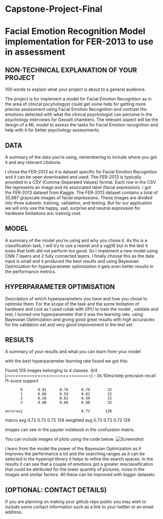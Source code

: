 # Capstone-Project-Final
# Facial Emotion Recognition Model implementation for FER-2013 to use in assessment 


## NON-TECHNICAL EXPLANATION OF YOUR PROJECT
100 words to explain what your project is about to a general audience.

The project is for implement a model for Facial Emotion Recognition as in the area of clinical pscyhologyst could get some help for getting more precise assessment using Facial Emotion Recognition and contrast the emotions detected with what the clinical psychologist can perceive in the psychology interviews for Gessell chambers. The relevant aspect will be the design of a ML model to assess the tasks for Facial Emotion recognition and help with it for better psychology assessments.


## DATA
A summary of the data you’re using, remembering to include where you got it and any relevant citations. 

I chose the FER-2013 as it is dataset specific for Facial Emotion Recognition and it can be open downloaded and used. The FER-2013 is typically provided in a CSV (Comma-Separated Values) format. Each row in the CSV file represents an image and its associated label (facial expression). i got the FER-2013 dataset from Kaggle.
The FER-2013 dataset contains a total of 35,887 grayscale images of facial expressions. These images are divided into three subsets: training, validation, and testing. But for our application we will only use the happy, sad, surprise and neutral expression for hardware limitations anc trainnig cost.


## MODEL 
A summary of the model you’re using and why you chose it. 
As ths is a classification task, I will try to use a resnet and a vgg16 but in the test it looks that both did not perform too good. So I implement a new model using CNN 7 layers and 2 fully connected layers. I finally choose this as the data input is small and it produced the best results and using Bayessian Optimization for hyperparameter optimization it gets even better results in the performance metrics.


## HYPERPARAMETER OPTIMISATION
Description of which hyperparameters you have and how you chose to optimise them. 
For the scope of the task and the some limitation of hardware and cost as I used colab with GPU  to train the model , validate and test, I tunned one hyperparameter that it was the learning rate, using Bayessian  Optimization and giving good great results with high accuracies for the validation set and very good improvement in the test set.

## RESULTS
A summary of your results and what you can learn from your model 

with the best hyperparameter learning rate found we got this:

Found 128 images belonging to 4 classes.
4/4 [==============================] - 0s 10ms/step
              precision    recall  f1-score   support

           0       0.81      0.78      0.79        32
           1       0.66      0.59      0.62        32
           2       0.56      0.62      0.59        32
           3       0.88      0.88      0.88        32

    accuracy                           0.72       128
   macro avg       0.72      0.72      0.72       128
weighted avg       0.72      0.72      0.72       128

images can see in the jupyter notebook in the confussion matrix.

You can include images of plots using the code below:
![Screenshot](image.png)

I learn from the model the power of the Bayessian Optimization as it improves the performance a lot  and the searching ranges as it can be selected in the hyperopt library it helps to refine the search spaces. In the results it can see that a couple of emotions got a greater misclassification that could be attributed for the lower quantity of pictures, noise in the images and similar factors. All these can be improved with bigger datasets.

## (OPTIONAL: CONTACT DETAILS)
If you are planning on making your github repo public you may wish to include some contact information such as a link to your twitter or an email address. 

